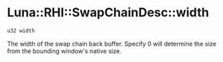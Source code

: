 # Luna::RHI::SwapChainDesc::width

```c++
u32 width
```

The width of the swap chain back buffer. Specify 0 will determine the size from the bounding window's native size. 

